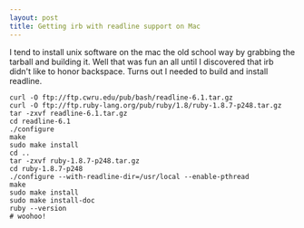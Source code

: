 ```yaml
---
layout: post
title: Getting irb with readline support on Mac
---
```


I tend to install unix software on the mac the old school way by grabbing the tarball and building it. Well that was fun an all until I discovered that irb didn't like to honor backspace. Turns out I needed to build and install readline.


    curl -O ftp://ftp.cwru.edu/pub/bash/readline-6.1.tar.gz
    curl -O ftp://ftp.ruby-lang.org/pub/ruby/1.8/ruby-1.8.7-p248.tar.gz
    tar -zxvf readline-6.1.tar.gz
    cd readline-6.1
    ./configure
    make
    sudo make install
    cd ..
    tar -zxvf ruby-1.8.7-p248.tar.gz
    cd ruby-1.8.7-p248
    ./configure --with-readline-dir=/usr/local --enable-pthread
    make
    sudo make install
    sudo make install-doc
    ruby --version
    # woohoo!
